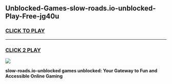 
## Unblocked-Games-slow-roads.io-unblocked-Play-Free-jg40u
<h3>
<a href="https://premium76.site?title=slow-roads.io-unblocked&ref=10A">CLICK TO PLAY</a></h3>
<hr>

<h3>
<a href="https://premium76.site?title=slow-roads.io-unblocked&ref=10A">CLICK 2 PLAY</a>
  
</h3>

<a href="https://premium76.site?title=slow-roads.io-unblocked&ref=10A"><img src="https://clearcache.store/games.png"></a>


**slow-roads.io-unblocked games unblocked: Your Gateway to Fun and Accessible Online Gaming**
